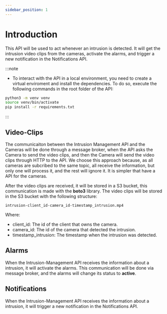 ```yaml
---
sidebar_position: 1
---
```


# Introduction

This API will be used to act whenever an intrusion is detected. It will get the intrusion video clips from the cameras, activate the alarms, and trigger a new notification in the Notifications API.

:::note

* To interact with the API in a local environment, you need to create a virtual enviroment and install the dependencies. To do so, execute the following commands in the root folder of the API:

```bash
python3 -m venv venv
source venv/bin/activate
pip install -r requirements.txt
```

:::

## Video-Clips
The communicaiton between the Intrusion Management API and the Cameras will be done through a message broker, when the API asks the Camera to send the video clips, and then the Camera will send the video clips through HTTP to the API. We choose this approach because, as all cameras are subcribed to the same topic, all receive the information, but only one will process it, and the rest will ignore it. It is simpler that have a API for the cameras.

After the video clips are received, it will be stored in a S3 bucket, this communication is made with the **boto3** library. The video clips will be stored in the S3 bucket with the following structure:

```
intrusion-client_id-camera_id-timestamp_intrusion.mp4
```

Where:
- client_id: The id of the client that owns the camera.
- camera_id: The id of the camera that detected the intrusion.
- timestamp_intrusion: The timestamp when the intrusion was detected.


## Alarms

When the Intrusion-Management API receives the information about a intrusion, it will activate the alarms. This communication will be done via message broker, and the alarms will change its status to **active**.

## Notifications

When the Intrusion-Management API receives the information about a intrusion, it will trigger a new notification in the Notifications API.
